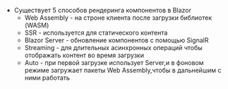 - Существует 5 способов рендеринга компонентов в Blazor 
	- Web Assembly - на строне клиента после загрузки библиотек (WASM)
	- SSR - используется для статического контента
	- Blazor Server - обновление компонентов с помощью SignalR
	- Streaming - для длительных асинхронных операций чтобы отображать контент во время загрузки
	- Auto - при первой загрузке использует Server,и в фоновом режиме загружает пакеты Web Assembly,чтобы в дальнейшим с ними работать
